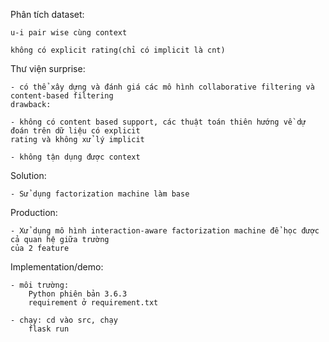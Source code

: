 Phân tích dataset:
    
    u-i pair wise cùng context
    
    không có explicit rating(chỉ có implicit là cnt)


Thư viện surprise:
    
    - có thể xây dựng và đánh giá các mô hình collaborative filtering và content-based filtering
    drawback:
    
    - không có content based support, các thuật toán thiên hướng về dự đoán trên dữ liệu có explicit
    rating và không xử lý implicit
    
    - không tận dụng được context

Solution:
    
    - Sử dụng factorization machine làm base

Production:
    
    - Xử dụng mô hình interaction-aware factorization machine để học được cả quan hệ giữa trường 
    của 2 feature

Implementation/demo:
    
    - môi trường: 
        Python phiên bản 3.6.3
        requirement ở requirement.txt
    
    - chạy: cd vào src, chạy 
        flask run